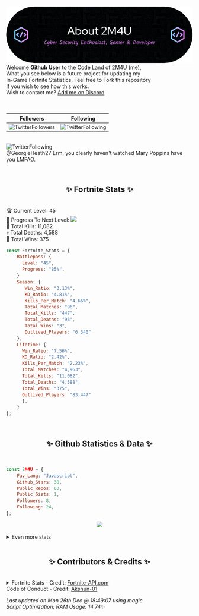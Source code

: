
  ![Header](./src/github-banner.png)
  <br>
  Welcome **Github User** to the Code Land of 2M4U (me),<br>
  What you see below is a future project for updating my<br>
  In-Game Fortnite Statistics, Feel free to Fork this repository<br>
  If you wish to see how this works.
  <br>
  Wish to contact me? [Add me on Discord](https://tinyurl.com/addmeondiscord)
  <br><br>
  <br>
  
  | Followers  | Following |
  | ---------- |:---------:|
  | ![TwitterFollowers](https://img.shields.io/badge/Twitter%20Followers-87-blue)  | ![TwitterFollowing](https://img.shields.io/badge/Twitter%20Following-290-blue)  |


  <br>![TwitterFollowing](https://img.shields.io/badge/Latest%20Tweet--blue)<br>
  @GeorgieHeath27 Erm, you clearly haven't watched Mary Poppins have you LMFAO.
   
  <br><h2 align="center"> ✨ Fortnite Stats ✨</h2><br>
  🏆 Current Level: 45<br>
  🎉 Progress To Next Level: ![](https://geps.dev/progress/85)<br>
  🎯 Total Kills: 11,082<br>
  💀 Total Deaths: 4,588<br>
  👑 Total Wins: 375<br>

```js
const Fortnite_Stats = {
    Battlepass: {
      Level: "45",
      Progress: "85%",    
    }
    Season: { 
       Win_Ratio: "3.13%",
       KD_Ratio: "4.81%",
       Kills_Per_Match: "4.66%",
       Total_Matches: "96",
       Total_Kills: "447",
       Total_Deaths: "93",
       Total_Wins: "3",
       Outlived_Players: "6,340"
    },
    Lifetime: {
      Win_Ratio: "7.56%",
      KD_Ratio: "2.42%",
      Kills_Per_Match: "2.23%",
      Total_Matches: "4,963",
      Total_Kills: "11,082",
      Total_Deaths: "4,588",
      Total_Wins: "375",
      Outlived_Players: "83,447"
      },
    }
}; 
```


<br><h2 align="center"> ✨ Github Statistics & Data ✨</h2><br>

```js
const 2M4U = {
    Fav_Lang: "Javascript",
    Github_Stars: 38,
    Public_Repos: 63,
    Public_Gists: 1,
    Followers: 8,
    Following: 24,
}; 
```

<p align="center">
<img src="https://github-readme-streak-stats.herokuapp.com/?user=2M4U&theme=tokyonight">
</p>
<details>
  <summary>
      Even more stats
  </summary>
  <p align="center">
    <img src="https://github-profile-trophy.vercel.app/?username=2M4U&theme=dracula">
    <img src="https://github-readme-stats.vercel.app/api?username=2M4U&theme=tokyonight&count_private=true&show_icons=true&include_all_commits=true">
  </p>
</details>
<br><h2 align="center"> ✨ Contributors & Credits ✨</h2><br>
<details>
  <summary>
      Fortnite Stats - Credit: <a href="https://fortnite-api.com/?utm_source=github.com/2M4U/2M4U">Fortnite-API.com</a><br>
      Code of Conduct - Credit: <a href="https://github.com/Akshun-01">Akshun-01</a>
  </summary>
</details>

<!-- Last updated on Mon Dec 26 2022 18:49:07 GMT+0000 (Coordinated Universal Time) ;-;-->
<i>Last updated on  Mon 26th Dec @ 18:49:07 using magic<br>
Script Optimization; RAM Usage: 14.74</i>✨
